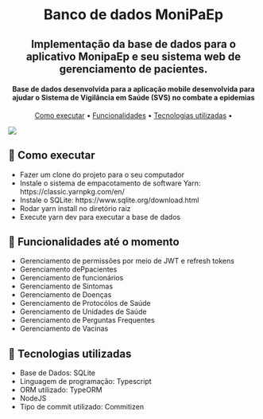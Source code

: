 <h1 align="center">
  Banco de dados MoniPaEp
</h1>

<h2 align="center">
    Implementação da base de dados para o aplicativo MonipaEp e seu sistema web de gerenciamento de pacientes.
</h2>

<h4 align="center">Base de dados desenvolvida para a aplicação mobile desenvolvida para ajudar o Sistema de Vigilância em Saúde (SVS) no combate a epidemias</h4>

<p align="center">
  <a href="#Como-executar">Como executar</a> •
  <a href="#Funcionalidades">Funcionalidades</a> •
  <a href="#Tecnologias utilizadas">Tecnologias utilizadas</a> •
</p>

![](https://github.com/vinicius-claus/IC-MoniPaEp-Mobile/blob/main/bd.png)


## 🚀 Como executar
<ul>
  <li>Fazer um clone do projeto para o seu computador </li>
  <li>Instale o sistema de empacotamento de software Yarn: https://classic.yarnpkg.com/en/</li>
  <li>Instale o SQLite: https://www.sqlite.org/download.html</li>
  <li>Rodar yarn install no diretório raiz</li>
  <li>Execute yarn dev para executar a base de dados</li>
</ul>

## 💬 Funcionalidades até o momento
<ul>
  <li>Gerenciamento de permissões por meio de JWT e refresh tokens</li>
  <li>Gerenciamento dePpacientes</li>
  <li>Gerenciamento de funcionários</li>
  <li>Gerenciamento de Sintomas</li>
  <li>Gerenciamento de Doenças</li>
  <li>Gerenciamento de Protocólos de Saúde</li>
  <li>Gerenciamento de Unidades de Saúde</li>
  <li>Gerenciamento de Perguntas Frequentes</li>
  <li>Gerenciamento de Vacinas</li>
</ul>


## 💬 Tecnologias utilizadas
<ul>
  <li>Base de Dados: SQLite
  <li>Linguagem de programação: Typescript
  <li>ORM utilizado: TypeORM
  <li>NodeJS
  <li>Tipo de commit utilizado: Commitizen
</ul>
